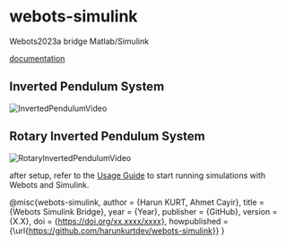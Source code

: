
# webots-simulink

Webots2023a bridge Matlab/Simulink

[documentation](https://harunkurtdev.github.io/webots-simulink/)


## Inverted Pendulum System

![InvertedPendulumVideo](./docs//assets/videos/inverted_pendulum/inverted_pendulum.gif)

## Rotary Inverted Pendulum System

![RotaryInvertedPendulumVideo](./docs//assets/videos/rotary_inverted_pendulum/video1.gif)

after setup, refer to the [Usage Guide](../usage/connecting.md) to start running simulations with Webots and Simulink.


@misc{webots-simulink,
  author       = {Harun KURT, Ahmet Cayir},
  title        = {Webots Simulink Bridge},
  year         = {Year},
  publisher    = {GitHub},
  version      = {X.X},
  doi          = {https://doi.org/xx.xxxx/xxxx},
  howpublished = {\url{https://github.com/harunkurtdev/webots-simulink}}
}
